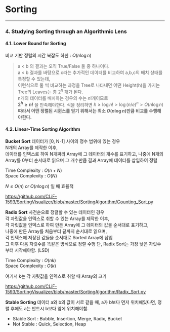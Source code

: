 # Sorting

- - -

### 4. Studying Sorting through an Algorithmic Lens
#### 4.1. Lower Bound for Sorting
비교 기반 정렬의 시간 복잡도 하한 : $O(n\log{n})$

> a < b 의 결과는 오직 True/False 둘 중 하나이다.   
> a < b 결과를 바탕으로 c라는 추가적인 데이터를 비교하여 a,b,c의 배치 상태를 특정할 수 있는데,    
> 이런식으로 둘 씩 비교하는 과정을 Tree로 나타내면 어떤 Height(h)을 가지는 Tree의 Leaves는 총 $2^h$ 개가 된다.    
> n개의 데이터를 배치하는 경우의 수는 $n!$개이므로  
> **$2^h \ge n!$** 을 만족해야한다.
> 식을 정리하면
> $h \ge \log{n!} > \log{(n/e)^n} > O(n\log{n})$
> **따라서 어떤 정렬된 시퀸스를 얻기 위해서는 최소 $O(n\log{n})$만큼 비교를 수행해야한다.**

#### 4.2. Linear-Time Sorting Algorithm
**Bucket Sort**
데이터가 [0, N-1] 사이의 정수 범위에 있는 경우  
N개의 Array를 제작한 이후,  
데이터를 인덱스로 하여 N개짜리 Array에 그 데이터의 개수를 표기하고,
나중에 N개의 Array를 0부터 순서대로 읽으며 그 개수만큼 결과 Array에 데이터를 삽입하여 정렬  

Time Complexity : $O(n + N)$  
Space Complexity : $O(N)$   

$N \le O(n)\;or\;O(n\log{n})$ 일 때 효율적

https://github.com/CLiF-1593/SortingVisualizer/blob/master/SortingAlgorithm/Counting_Sort.py 

**Radix Sort**
사전순으로 정렬할 수 있는 데이터인 경우     
각 자릿값을 인덱스로 취할 수 있는 Array를 제작한 이후,  
각 자릿값을 인덱스로 하여 만든 Array에 그 데이터의 값을 순서대로 표기하고,  
나중에 만든 Array를 처음부터 끝까지 순서대로 읽으며,    
각 인덱스에 저장된 값들을 순서대로 Sorted Array에 삽입  
그 이후 다음 자릿수를 똑같은 방식으로 정렬 수행 
단, Radix Sort는 가장 낮은 자릿수부터 시작해야함. (LSD) 

Time Complexity : $O(nk)$  
Space Complexity : $O(k)$   

여기서 k는 각 자릿값을 인덱스로 취할 때 Array의 크기    

https://github.com/CLiF-1593/SortingVisualizer/blob/master/SortingAlgorithm/Radix_Sort.py

**Stable Sorting**
데이터 a와 b의 값이 서로 같을 때, a가 b보다 먼저 위치해있다면, 정렬 후에도 a는 반드시 b보다 앞에 위치해야함.    

* Stable Sort : Bubble, Insertion, Merge, Radix, Bucket
* Not Stable : Quick, Selection, Heap
